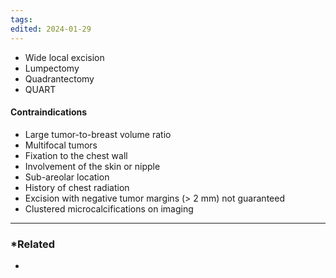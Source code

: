 ```yaml
---
tags: 
edited: 2024-01-29
---
```

- Wide local excision
- Lumpectomy
- Quadrantectomy
- QUART 

#### Contraindications
- Large tumor-to-breast volume ratio
- Multifocal tumors
- Fixation to the chest wall
- Involvement of the skin or nipple
- Sub-areolar location
- History of chest radiation
- Excision with negative tumor margins (> 2 mm) not guaranteed
- Clustered microcalcifications on imaging

---
### *Related
- 
